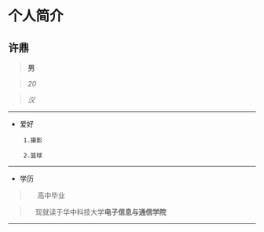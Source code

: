 个人简介
======
许鼎
----
>**男**

>*20*

>*汉*
***
+ 爱好

       1.摄影

       2.篮球
***
+ 学历

>      高中毕业

>      现就读于华中科技大学**电子信息与通信学院**
***
